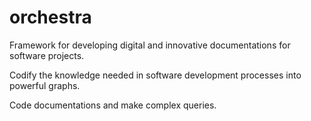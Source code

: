 # orchestra
Framework for developing digital and innovative documentations for software projects.

Codify the knowledge needed in software development processes into powerful graphs.

Code documentations and make complex queries.






